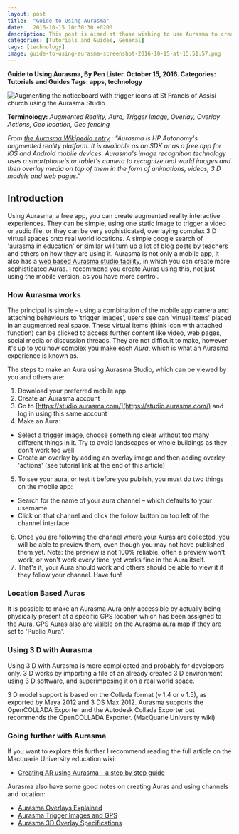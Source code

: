 ```yaml
---
layout: post
title:  "Guide to Using Aurasma"
date:   2016-10-15 10:30:30 +0200
description: This post is aimed at those wishing to use Aurasma to create an augmented reality interactive experience. It also includes information on how to make a geofenced experience, and other useful info and links on using Aurasma. (NB Aurasma was later called HP Reveal.)
categories: [Tutorials and Guides, General]
tags: [technology]
image: guide-to-using-aurasma-screenshot-2016-10-15-at-15.51.57.png
---
```


**Guide to Using Aurasma, By Pen Lister. October 15, 2016. Categories: Tutorials and Guides Tags: apps, technology**


![Augmenting the noticeboard with trigger icons at St Francis of Assisi church using the Aurasma Studio]({{site.baseurl}}/assets/images/guide-to-using-aurasma-screenshot-2016-10-15-at-15.51.57.png)


**Terminology:** _Augmented Reality, Aura, Trigger Image, Overlay, Overlay Actions, Geo location, Geo fencing_

_From_ [_the Aurasma Wikipedia entry_](https://en.wikipedia.org/wiki/Aurasma) _: "Aurasma is HP Autonomy's augmented reality platform. It is available as an SDK or as a free app for iOS and Android mobile devices. Aurasma's image recognition technology uses a smartphone's or tablet's camera to recognize real world images and then overlay media on top of them in the form of animations, videos, 3 D models and web pages."_

## **Introduction**

Using Aurasma, a free app, you can create augmented reality interactive experiences. They can be simple, using one static image to trigger a video or audio file, or they can be very sophisticated, overlaying complex 3 D virtual spaces onto real world locations. A simple google search of 'aurasma in education' or similar will turn up a lot of blog posts by teachers and others on how they are using it. Aurasma is not only a mobile app, it also has a [web based Aurasma studio facility](https://studio.aurasma.com/), in which you can create more sophisticated Auras. I recommend you create Auras using this, not just using the mobile version, as you have more control.

### **How Aurasma works**

The principal is simple – using a combination of the mobile app camera and attaching behaviours to 'trigger images', users see can 'virtual items' placed in an augmented real space. These virtual items (think icon with attached function) can be clicked to access further content like video, web pages, social media or discussion threads. They are not difficult to make, however it's up to you how complex you make each _Aura_, which is what an Aurasma experience is known as.

The steps to make an Aura using Aurasma Studio, which can be viewed by you and others are:

1. Download your preferred mobile app
2. Create an Aurasma account
3. Go to [https://studio.aurasma.com/](https://studio.aurasma.com/) and log in using this same account
4. Make an Aura:
  - Select a trigger image, choose something clear without too many different things in it. Try to avoid landscapes or whole buildings as they don't work too well
  - Create an overlay by adding an overlay image and then adding overlay 'actions' (see tutorial link at the end of this article)
5. To see your aura, or test it before you publish, you must do two things on the mobile app:
  - Search for the name of your aura channel – which defaults to your username
  - Click on that channel and click the follow button on top left of the channel interface
6. Once you are following the channel where your Auras are collected, you will be able to preview them, even though you may not have published them yet. Note: the preview is not 100% reliable, often a preview won't work, or won't work every time, yet works fine in the Aura itself.
7. That's it, your Aura should work and others should be able to view it if they follow your channel. Have fun!

### **Location Based Auras**

It is possible to make an Aurasma Aura only accessible by actually being physically present at a specific GPS location which has been assigned to the Aura. GPS Auras also are visible on the Aurasma aura map if they are set to 'Public Aura'.

### **Using 3 D with Aurasma**

Using 3 D with Aurasma is more complicated and probably for developers only. 3 D works by importing a file of an already created 3 D environment using 3 D software, and superimposing it on a real world space.

3 D model support is based on the Collada format (v 1.4 or v 1.5), as exported by Maya 2012 and 3 DS Max 2012. Aurasma supports the OpenCOLLADA Exporter and the Autodesk Collada Exporter but recommends the OpenCOLLADA Exporter. (MacQuarie University wiki)

### **Going further with Aurasma**

If you want to explore this further I recommend reading the full article on the Macquarie University education wiki:

- [Creating AR using Aurasma – a step by step guide](https://wiki.mq.edu.au/display/ar/Creating+AR+using+Aurasma+-+step+by+step+guide)

Aurasma also have some good notes on creating Auras and using channels and location:

- [Aurasma Overlays Explained](https://aurasma.zendesk.com/hc/en-us/articles/205962506-Overlay-Actions-Explained)
- [Aurasma Trigger Images and GPS](https://aurasma.zendesk.com/hc/en-us/articles/208029403-Trigger-Image-Coordinates-for-location-specific-Auras-)
- [Aurasma 3D Overlay Specifications](https://aurasma.zendesk.com/hc/en-us/articles/206382776-3D-Overlay-Specifications-formerly-3D-Guidelines-)
